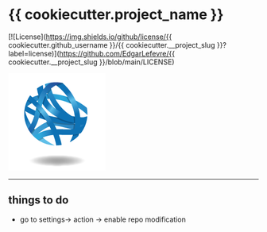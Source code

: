 # {{ cookiecutter.project_name }}

[![License](https://img.shields.io/github/license/{{ cookiecutter.github_username  }}/{{ cookiecutter.__project_slug }}?label=license)](https://github.com/EdgarLefevre/{{ cookiecutter.__project_slug }}/blob/main/LICENSE)

![CBiB Logo](imgs/cbib_logo.png)

----------------------------
## things to do
- go to settings-> action -> enable repo modification

